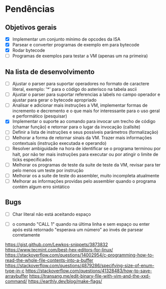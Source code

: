 # Pendências

## Objetivos gerais

- [x] Implementar um conjunto mínimo de opcodes da ISA
- [x] Parsear e converter programas de exemplo em para bytecode
- [x] Rodar bytecode
- [ ] Programas de exemplos para testar a VM (apenas um na primeira)

## Na lista de desenvolvimento

- [ ] Ajustar o parser para suportar operadores no formato de caractere literal, exemplo: '*' para o código do asterísco na tabela ascii
- [ ] Ajustar o parser para suportar referencias a labels no campo operador e ajustar para gerar o bytecode apropriado
- [ ] Analisar e adicionar mais instruções a VM, implementar formas de incremento e decremento e o que mais for interessante para o uso geral e performático (pesquisar)
- [x] Implementar o suporte ao comando para invocar um trecho de código (chamar função) e retornar para o lugar da invocação (callsite)
- [ ] Definir a lista de instruções e seus possíveis parâmetros (formalização)
- [ ] Melhorar a forma de retornar sinais da VM. Trazer mais informações contextuais (instrução executada e operando)
- [ ] Resolver ambiguidade na hora de identificar se o programa terminou por halt, por não ter mais instruções para executar ou por atingir o limite de ticks especificados
- [ ] Melhorar os programas de teste da suite de teste da VM, revisar para ter pelo menos um teste por instrução
- [ ] Melhorar os a suite de teste do assembler, muito incompleta atualmente
- [ ] Melhorar as informações providas pelo assembler quando o programa contém algum erro sintático

## Bugs
- [ ] Char literal não está aceitando espaço
- [ ] o comando "CALL 1" quando na última linha e sem espaço ou enter após está retornado "esperava um número" ao invés de parsear corretamente


https://gist.github.com/Lewkos-snippets/3873832
https://www.tecmint.com/best-hex-editors-for-linux/
https://stackoverflow.com/questions/14002954/c-programming-how-to-read-the-whole-file-contents-into-a-buffer
https://stackoverflow.com/questions/4879286/specifying-size-of-enum-type-in-c
https://stackoverflow.com/questions/41328483/how-to-save-arraybuffer
https://transang.me/edit-binary-file-with-vim-and-the-xxd-command/
https://earthly.dev/blog/make-flags/